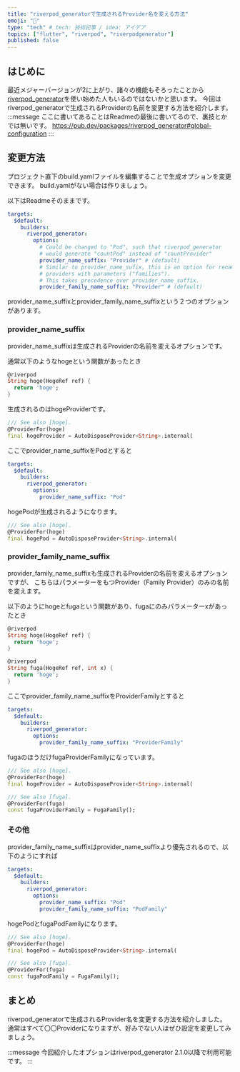 ```yaml
---
title: "riverpod_generatorで生成されるProvider名を変える方法"
emoji: "🎃"
type: "tech" # tech: 技術記事 / idea: アイデア
topics: ["flutter", "riverpod", "riverpodgenerator"]
published: false
---
```

## はじめに
最近メジャーバージョンが2に上がり、諸々の機能もそろったことから[riverpod_generator](https://pub.dev/packages/riverpod_generator)を使い始めた人もいるのではないかと思います。
今回はriverpod_generatorで生成されるProviderの名前を変更する方法を紹介します。
:::message
ここに書いてあることはReadmeの最後に書いてるので、裏技とかでは無いです。
https://pub.dev/packages/riverpod_generator#global-configuration
:::

## 変更方法
プロジェクト直下のbuild.yamlファイルを編集することで生成オプションを変更できます。
build.yamlがない場合は作りましょう。

以下はReadmeそのままです。
```yaml:build.yaml
targets:
  $default:
    builders:
      riverpod_generator:
        options:
          # Could be changed to "Pod", such that riverpod_generator
          # would generate "countPod" instead of "countProvider"
          provider_name_suffix: "Provider" # (default)
          # Similar to provider_name_sufix, this is an option for renaming
          # providers with parameters ("families").
          # This takes precedence over provider_name_suffix.
          provider_family_name_suffix: "Provider" # (default)
```
provider_name_suffixとprovider_family_name_suffixという２つのオプションがあります。

### provider_name_suffix
provider_name_suffixは生成されるProviderの名前を変えるオプションです。

通常以下のようなhogeという関数があったとき
```dart:hoge.dart
@riverpod
String hoge(HogeRef ref) {
  return 'hoge';
}
```
生成されるのはhogeProviderです。
```dart:hoge.g.dart
/// See also [hoge].
@ProviderFor(hoge)
final hogeProvider = AutoDisposeProvider<String>.internal(
```
ここでprovider_name_suffixをPodとすると
```yaml:build.yaml
targets:
  $default:
    builders:
      riverpod_generator:
        options:
          provider_name_suffix: "Pod"
```
hogePodが生成されるようになります。
```dart:hoge.g.dart
/// See also [hoge].
@ProviderFor(hoge)
final hogePod = AutoDisposeProvider<String>.internal(
```

### provider_family_name_suffix
provider_family_name_suffixも生成されるProviderの名前を変えるオプションですが、
こちらはパラメーターをもつProvider（Family Provider）のみの名前を変えます。

以下のようにhogeとfugaという関数があり、fugaにのみパラメーターxがあったとき
```dart:hoge.dart
@riverpod
String hoge(HogeRef ref) {
  return 'hoge';
}

@riverpod
String fuga(HogeRef ref, int x) {
  return 'hoge';
}
```

ここでprovider_family_name_suffixをProviderFamilyとすると
```yaml:build.yaml
targets:
  $default:
    builders:
      riverpod_generator:
        options:
          provider_family_name_suffix: "ProviderFamily"
```

fugaのほうだけfugaProviderFamilyになっています。
```dart:hoge.g.dart
/// See also [hoge].
@ProviderFor(hoge)
final hogeProvider = AutoDisposeProvider<String>.internal(

/// See also [fuga].
@ProviderFor(fuga)
const fugaProviderFamily = FugaFamily();
```

### その他
provider_family_name_suffixはprovider_name_suffixより優先されるので、以下のようにすれば
```yaml:build.yaml
targets:
  $default:
    builders:
      riverpod_generator:
        options:
          provider_name_suffix: "Pod"
          provider_family_name_suffix: "PodFamily"
```

hogePodとfugaPodFamilyになります。
```dart:hoge.g.dart
/// See also [hoge].
@ProviderFor(hoge)
final hogePod = AutoDisposeProvider<String>.internal(

/// See also [fuga].
@ProviderFor(fuga)
const fugaPodFamily = FugaFamily();
```

## まとめ
riverpod_generatorで生成されるProvider名を変更する方法を紹介しました。
通常はすべて〇〇Providerになりますが、好みでない人はぜひ設定を変更してみましょう。

:::message
今回紹介したオプションはriverpod_generator 2.1.0以降で利用可能です。
:::